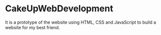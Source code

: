 # CakeUpWebDevelopment
It is a prototype of the website using HTML, CSS and JavaScript to build a website for my best friend.
